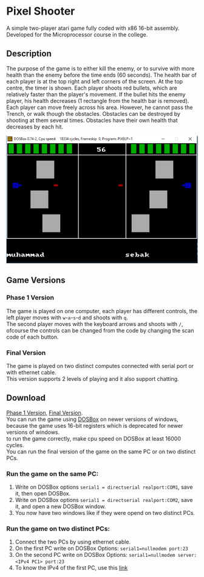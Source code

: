 # Pixel Shooter
A simple two-player atari game fully coded with x86 16-bit assembly.  
Developed for the Microprocessor course in the college.

## Description
The purpose of the game is to either kill the enemy, or to survive with more health than the enemy before the time ends (60 seconds). 
The health bar of each player is at the top right and left corners of the screen. 
At the top centre, the timer is shown. Each player shoots red bullets, which are relatively faster than the player's movement. 
If the bullet hits the enemy player, his health decreases (1 rectangle from the health bar is removed). 
Each player can move freely across his area. However, he cannot pass the Trench, or walk though the obstacles. 
Obstacles can be destroyed by shooting at them several times. Obstacles have their own health that decreases by each hit.

![screenshot](screenshot.png)

## Game Versions
### Phase 1 Version
The game is played on one computer, each player has different controls, the left player moves with `w`-`a`-`s`-`d` and shoots with `q`.  
The second player moves with the keyboard arrows and shoots with `/`, ofcourse the controls can be changed from the code by changing
the scan code of each button.

### Final Version
The game is played on two distinct computes connected with serial port or with ethernet cable.  
This version supports 2 levels of playing and it also support chatting.  

## Download
[Phase 1 Version](https://github.com/muhammad-sayed-mahdy/PixelShooter/blob/master/phase%201/pixel.exe),
[Final Version](https://github.com/muhammad-sayed-mahdy/PixelShooter/blob/master/final%20version/pixels.exe).  
You can run the game using [DOSBox](https://www.dosbox.com) on newer versions of windows,  
because the game uses 16-bit registers which is deprecated for newer versions of windows.   
to run the game correctly, make cpu speed on DOSBox at least 16000 cycles.  
You can run the final version of the game on the same PC or on two distinct PCs.  
### Run the game on the same PC:  
1. Write on DOSBox options `serial1 = directserial realport:COM1`, save it, then open DOSBox.  
2. Write on DOSBox options `serial1 = directserial realport:COM2`, save it, and open a new DOSBox window.
3. You now have two windows like if they were opend on two distinct PCs.

### Run the game on two distinct PCs:
1. Connect the two PCs by using ethernet cable.
2. On the first PC write on DOSBox Options: `serial1=nullmodem port:23`
3. On the second PC write on DOSBox Options: `serial1=nullmodem server:<IPv4 PC1> port:23`
4. To know the IPv4 of the first PC, use this [link](https://www.wikihow.com/Find-the-IP-Address-of-Your-PC?fbclid=IwAR2bSfj4reVqWoOLOL9beuLEwS30Gb0hfRkJypHsDVgNoZyjoYk6ZlwmwDE)
